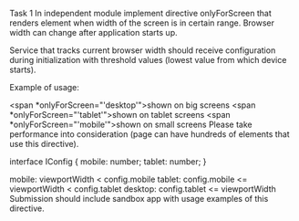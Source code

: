Task 1
In independent module implement directive onlyForScreen that renders element when width of the screen is in certain range. Browser width can change after application starts up.

Service that tracks current browser width should receive configuration during initialization with threshold values (lowest value from which device starts).

Example of usage:

<span *onlyForScreen="'desktop'">shown on big screens</span>
<span *onlyForScreen="'tablet'">shown on tablet screens</span>
<span *onlyForScreen="'mobile'">shown on small screens</span>
Please take performance into consideration (page can have hundreds of elements that use this directive).

interface IConfig {
  mobile: number;
  tablet: number;
}

mobile: viewportWidth < config.mobile
tablet: config.mobile <= viewportWidth < config.tablet
desktop: config.tablet <= viewportWidth
Submission should include sandbox app with usage examples of this directive.